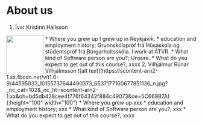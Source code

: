 # About us
1. Ívar Kristinn Hallsson  
<img align="left" width="100" height="100" src="https://imgur.com/a/DbQ3VeA"> 
  * Where you grew up  
  I grew up in Reykjavík.  
  * education and employment history;  
  Grunnskólapróf frá Húsaskóla og stúdentspróf frá Borgarholtsskóla.  
  I work at ÁTVR.    
  * What kind of Software person are you?;  
  Unsure.  
  * What do you expect to get out of this course?;  
  xxxx  
2. Vilhjálmur Rúnar Vilhjálmsson  
![alt text](https://scontent-arn2-1.xx.fbcdn.net/v/t1.0-9/44595033_10155737644490373_6537177160677851136_n.jpg?_nc_cat=102&_nc_ht=scontent-arn2-1.xx&oh=bd5db428cee4f776f64342f884c49073&oe=5C669B7A){:height="100" width="100"}  
  * Where you grew up  
  xxx  
  * education and employment history;  
  xxx  
  * What kind of Software person are you?;  
  xxx  
  * What do you expect to get out of this course?;  
  xxxx  